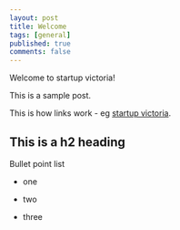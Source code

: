 ```yaml
---
layout: post
title: Welcome
tags: [general]
published: true
comments: false
---
```

Welcome to startup victoria!

This is a sample post.

This is how links work - eg [startup victoria](https://startupvictoria.com.au).

## This is a h2 heading

Bullet point list

* one

* two

* three
